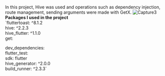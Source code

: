 In this project, Hive was used and operations such as dependency injection, route management, sending arguments were made with GetX.
![Capture3](https://user-images.githubusercontent.com/52213548/228989357-135ea6b2-8887-45c2-8942-3a39b2a590ca.PNG)  
**Packages I used in the project**  
  `fluttertoast: ^8.1.2  
  hive: ^2.2.3  
  hive_flutter: ^1.1.0  
  get:  

dev_dependencies:  
  flutter_test:  
    sdk: flutter  
hive_generator: ^2.0.0  
build_runner: ^2.3.3`  
